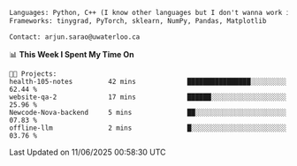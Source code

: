 ```txt
Languages: Python, C++ (I know other languages but I don't wanna work in em)
Frameworks: tinygrad, PyTorch, sklearn, NumPy, Pandas, Matplotlib

Contact: arjun.sarao@uwaterloo.ca
```

<!--START_SECTION:waka-->
📊 **This Week I Spent My Time On** 

```text
🐱‍💻 Projects: 
health-105-notes         42 mins             ████████████████░░░░░░░░░   62.44 % 
website-qa-2             17 mins             ██████░░░░░░░░░░░░░░░░░░░   25.96 % 
Newcode-Nova-backend     5 mins              ██░░░░░░░░░░░░░░░░░░░░░░░   07.83 % 
offline-llm              2 mins              █░░░░░░░░░░░░░░░░░░░░░░░░   03.76 % 
```


 Last Updated on 11/06/2025 00:58:30 UTC
<!--END_SECTION:waka-->
